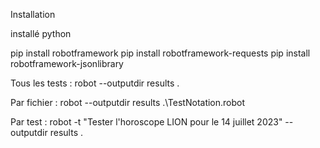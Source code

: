 Installation

installé python

pip install robotframework
pip install robotframework-requests
pip install robotframework-jsonlibrary

Tous les tests :
robot --outputdir results .

Par fichier :
robot --outputdir results .\TestNotation.robot

Par test :
robot -t "Tester l'horoscope LION pour le 14 juillet 2023" --outputdir results . 